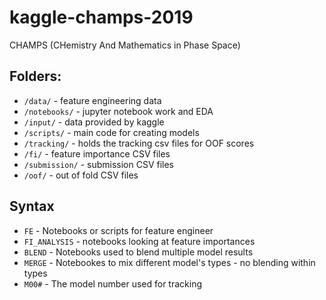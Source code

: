 # kaggle-champs-2019
CHAMPS (CHemistry And Mathematics in Phase Space)

## Folders:
- `/data/` - feature engineering data
- `/notebooks/` - jupyter notebook work and EDA
- `/input/` - data provided by kaggle
- `/scripts/` - main code for creating models
- `/tracking/` - holds the tracking csv files for OOF scores
- `/fi/` - feature importance CSV files
- `/submission/` - submission CSV files
- `/oof/` - out of fold CSV files

## Syntax
- `FE` - Notebooks or scripts for feature engineer
- `FI_ANALYSIS` - notebooks looking at feature importances
- `BLEND` - Notebooks used to blend multiple model results
- `MERGE` - Notebookes to mix different model's types - no blending within types
- `M00#` - The model number used for tracking
